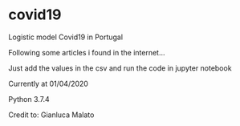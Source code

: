 # covid19
Logistic model Covid19 in Portugal

Following some articles i found in the internet...

Just add the values in the csv and run the code in jupyter notebook

Currently at 01/04/2020

Python 3.7.4

Credit to: Gianluca Malato

